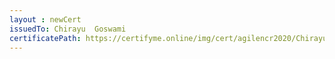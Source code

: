 ```yaml
--- 
layout : newCert 
issuedTo: Chirayu  Goswami 
certificatePath: https://certifyme.online/img/cert/agilencr2020/ChirayuGoswami_ac892.png
--- 
```

